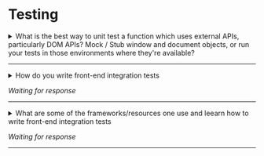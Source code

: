 # Testing

<details>
<summary>What is the best way to unit test a function which uses external APIs, particularly DOM APIs? Mock / Stub window and document objects, or run your tests in those environments where they're available?</summary>

The best way to write unit tests for any external API's is to use mocks/Stubs. Mocks are effective as they mock the expected responses and rather than making the actual call, they simulate the call and return a response that you have already defined.  The mocked call ensures that the test would still pass even when the request is not necessarily made to the external API. Mocks ensure that the test execution time is reduced and that a situation where internet connectivity is not present your tests would still pass.

Running tests in the environment might lead to an increase in the execution time and situations where the api calls timeout hence causing your tests to fail. In worst case scenarios if at all an API call is required to call the base test class it could lead to a failure or an error while running all your tests that need the Base Test Class to be initialized before they run.
</details>

----

<details>
<summary>How do you write front-end integration tests </summary>
  
If you know the answer to this question, please submit a pull request with the answer.

</details>

_Waiting for response_


----

<details>
<summary> What are some of the frameworks/resources one use and leearn how to write front-end integration tests </summary>
  
If you know the answer to this question, please submit a pull request with the answer.

</details>

_Waiting for response_


----



